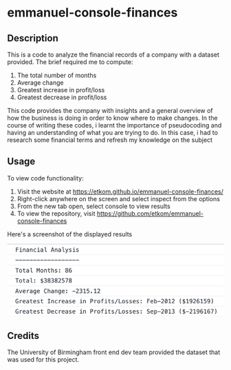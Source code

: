 # emmanuel-console-finances

## Description

This is a code to analyze the financial records of a company with a dataset provided. The brief required me to compute:
1. The total number of months
2. Average change
3. Greatest increase in profit/loss
4. Greatest decrease in profit/loss

This code provides the company with insights and a general overview of how the business is doing in order to know where to make changes.
In the course of writing these codes, i learnt the importance of pseudocoding and having an understanding of what you are trying to do. In this case, i had to research some financial terms and refresh my knowledge on the subject

## Usage
To view code functionality:
1. Visit the website at https://etkom.github.io/emmanuel-console-finances/ 
2. Right-click anywhere on the screen and select inspect from the options
3. From the new tab open, select console to view results
4. To view the repository, visit https://github.com/etkom/emmanuel-console-finances


Here's a screenshot of the displayed results

![alt Financial records images](./images/Financial%20analysis%202.0.png)

## Credits

The University of Birmingham front end dev team provided the dataset that was used for this project.



